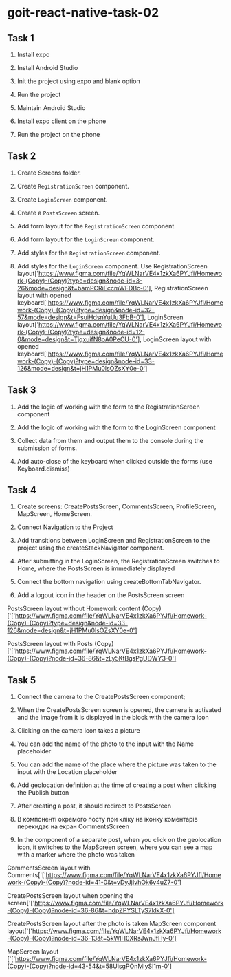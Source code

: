 # goit-react-native-task-02

## Task 1

1. Install expo

2. Install Android Studio

3. Init the project using expo and blank option

4. Run the project

5. Maintain Android Studio

6. Install expo client on the phone

7. Run the project on the phone

## Task 2

1. Create Screens folder.

2. Create `RegistrationScreen` component.

3. Create `LoginScreen` component.

4. Create a `PostsScreen` screen.

5. Add form layout for the `RegistrationScreen` component.

6. Add form layout for the `LoginScreen` component.

7. Add styles for the `RegistrationScreen` component.

8. Add styles for the `LoginScreen` component.
   Use RegistrationScreen layout['https://www.figma.com/file/YqWLNarVE4x1zkXa6PYJfi/Homework-(Copy)-(Copy)?type=design&node-id=3-26&mode=design&t=bamPCRiEccmWFDBc-0'],
   RegistrationScreen layout with opened keyboard['https://www.figma.com/file/YqWLNarVE4x1zkXa6PYJfi/Homework-(Copy)-(Copy)?type=design&node-id=32-57&mode=design&t=FsuiHdsnYuUu3FbB-0'],
   LoginScreen layout['https://www.figma.com/file/YqWLNarVE4x1zkXa6PYJfi/Homework-(Copy)-(Copy)?type=design&node-id=12-0&mode=design&t=TjqxuifN8oA0PeCU-0'],
   LoginScreen layout with opened keyboard['https://www.figma.com/file/YqWLNarVE4x1zkXa6PYJfi/Homework-(Copy)-(Copy)?type=design&node-id=33-126&mode=design&t=jH1PMu0lsOZsXY0e-0']

## Task 3

1. Add the logic of working with the form to the RegistrationScreen component

2. Add the logic of working with the form to the LoginScreen component

3. Collect data from them and output them to the console during the submission of forms.

4. Add auto-close of the keyboard when clicked outside the forms (use Keyboard.dismiss)

## Task 4

1. Create screens: CreatePostsScreen, CommentsScreen, ProfileScreen, MapScreen, HomeScreen.

2. Connect Navigation to the Project
3. Add transitions between LoginScreen and RegistrationScreen to the project using the createStackNavigator component.

4. After submitting in the LoginScreen, the RegistrationScreen switches to Home, where the PostsScreen is immediately displayed
5. Connect the bottom navigation using createBottomTabNavigator.
6. Add a logout icon in the header on the PostsScreen screen

PostsScreen layout without Homework content (Copy)['['https://www.figma.com/file/YqWLNarVE4x1zkXa6PYJfi/Homework-(Copy)-(Copy)?type=design&node-id=33-126&mode=design&t=jH1PMu0lsOZsXY0e-0']

PostsScreen layout with Posts (Copy)['['https://www.figma.com/file/YqWLNarVE4x1zkXa6PYJfi/Homework-(Copy)-(Copy)?node-id=36-86&t=zLy5KtBgsPgUDWY3-0']

## Task 5

1. Connect the camera to the CreatePostsScreen component;

2. When the CreatePostsScreen screen is opened, the camera is activated and the image from it is displayed in the block with the camera icon
3. Clicking on the camera icon takes a picture
4. You can add the name of the photo to the input with the Name placeholder
5. You can add the name of the place where the picture was taken to the input with the Location placeholder
6. Add geolocation definition at the time of creating a post when clicking the Publish button
7. After creating a post, it should redirect to PostsScreen
8. В компоненті окремого посту при кліку на іконку коментарів перекидає на екран CommentsScreen
9. In the component of a separate post, when you click on the geolocation icon, it switches to the MapScreen screen, where you can see a map with a marker where the photo was taken

CommentsScreen layout with Comments['['https://www.figma.com/file/YqWLNarVE4x1zkXa6PYJfi/Homework-(Copy)-(Copy)?node-id=41-0&t=vDyJjIvhOk6v4uZ7-0']

CreatePostsScreen layout when opening the screen['['https://www.figma.com/file/YqWLNarVE4x1zkXa6PYJfi/Homework-(Copy)-(Copy)?node-id=36-86&t=hdpZPYSLTyS7klkX-0']

CreatePostsScreen layout after the photo is taken MapScreen component layout['['https://www.figma.com/file/YqWLNarVE4x1zkXa6PYJfi/Homework-(Copy)-(Copy)?node-id=36-13&t=5kWIH0XRsJwnJfHy-0']

MapScreen layout ['['https://www.figma.com/file/YqWLNarVE4x1zkXa6PYJfi/Homework-(Copy)-(Copy)?node-id=43-54&t=58UisgPOnMIySl1m-0']
